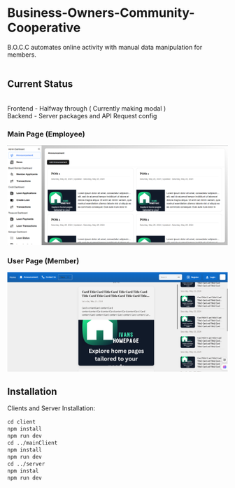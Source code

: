 # Business-Owners-Community-Cooperative
B.O.C.C automates online activity with manual data manipulation for members.
<br>
<br>
## Current Status
<br>
Frontend - Halfway through ( Currently making modal )
<br>
Backend - Server packages and API Request config

### Main Page (Employee)

![Screenshot of a Main Page.](https://github.com/ivanprejoles/BOCC/blob/main/assets/mainPage.png)
<br>

### User Page (Member)

![Screenshot of a User Page.](https://github.com/ivanprejoles/BOCC/blob/main/assets/clientPage.png)

## Installation
Clients and Server Installation:
```
cd client
npm install
npm run dev
cd ../mainClient
npm install
npm run dev
cd ../server
npm instal
npm run dev
```
